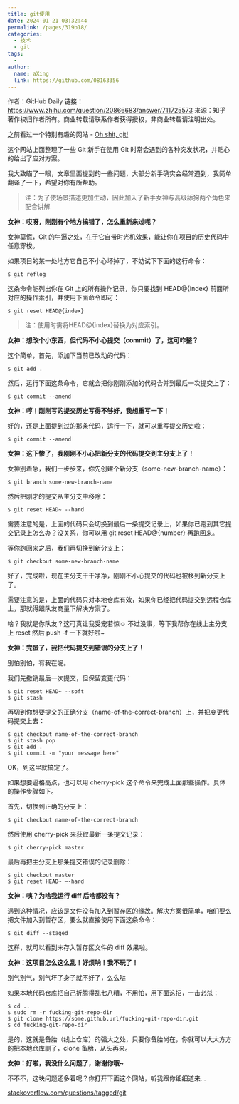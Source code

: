 ```yaml
---
title: git使用
date: 2024-01-21 03:32:44
permalink: /pages/319b18/
categories:
  - 技术
  - git
tags:
  - 
author: 
  name: aXing
  link: https://github.com/08163356
---
```

作者：GitHub Daily
链接：https://www.zhihu.com/question/20866683/answer/711725573
来源：知乎
著作权归作者所有。商业转载请联系作者获得授权，非商业转载请注明出处。



之前看过一个特别有趣的网站 - [Oh shit, git!](https://link.zhihu.com/?target=http%3A//ohshitgit.com/)

这个网站上面整理了一些 Git 新手在使用 Git 时常会遇到的各种突发状况，并贴心的给出了应对方案。

我大致瞄了一眼，文章里面提到的一些问题，大部分新手确实会经常遇到，我简单翻译了一下，希望对你有所帮助。

> 注：为了使场景描述更加生动，因此加入了新手女神与高级舔狗两个角色来配合讲解  



**女神：哎呀，刚刚有个地方搞错了，怎么重新来过呢？**

女神莫慌，Git 的牛逼之处，在于它自带时光机效果，能让你在项目的历史代码中任意穿梭。

如果项目的某一处地方它自己不小心坏掉了，不妨试下下面的这行命令：

```text
$ git reflog
```

这条命令能列出你在 Git 上的所有操作记录，你只要找到 HEAD@{index} 前面所对应的操作索引，并使用下面命令即可：

```text
$ git reset HEAD@{index}
```

> 注：使用时需将HEAD@{index}替换为对应索引。



**女神：想改个小东西，但代码不小心提交（commit）了，这可咋整？**

这个简单，首先，添加下当前已改动的代码：

```text
$ git add .
```

然后，运行下面这条命令，它就会把你刚刚添加的代码合并到最后一次提交上了：

```text
$ git commit --amend
```



**女神：哼！刚刚写的提交历史写得不够好，我想重写一下！**

好的，还是上面提到过的那条代码，运行一下，就可以重写提交历史啦：

```text
$ git commit --amend
```



**女神：这下惨了，我刚刚不小心把新分支的代码提交到主分支上了！**

女神别着急，我们一步步来，你先创建个新分支（some-new-branch-name）：

```text
$ git branch some-new-branch-name
```

然后把刚才的提交从主分支中移除：

```text
$ git reset HEAD~ --hard
```

需要注意的是，上面的代码只会切换到最后一条提交记录上，如果你已跑到其它提交记录上怎么办？没关系，你可以用 git reset HEAD@{number} 再跑回来。

等你跑回来之后，我们再切换到新分支上：

```text
$ git checkout some-new-branch-name
```

好了，完成啦，现在主分支干干净净，刚刚不小心提交的代码也被移到新分支上了。

需要注意的是，上面的代码只对本地仓库有效，如果你已经把代码提交到远程仓库上，那就得跟队友商量下解决方案了。

啥？我就是你队友？这可真让我受宠若惊☺️ 不过没事，等下我帮你在线上主分支上 reset 然后 push -f 一下就好啦~



**女神：完蛋了，我把代码提交到错误的分支上了！**

别怕别怕，有我在呢。

我们先撤销最后一次提交，但保留变更代码：

```text
$ git reset HEAD~ --soft
$ git stash
```

再切到你想要提交的正确分支（name-of-the-correct-branch）上，并把变更代码提交上去：

```text
$ git checkout name-of-the-correct-branch
$ git stash pop
$ git add .
$ git commit -m "your message here"
```

OK，到这里就搞定了。

如果想要逼格高点，也可以用 cherry-pick 这个命令来完成上面那些操作。具体的操作步骤如下。

首先，切换到正确的分支上：

```text
$ git checkout name-of-the-correct-branch
```

然后使用 cherry-pick 来获取最新一条提交记录：

```text
$ git cherry-pick master
```

最后再把主分支上那条提交错误的记录删除：

```text
$ git checkout master
$ git reset HEAD~ —-hard
```



**女神：咦？为啥我运行 diff 后啥都没有？**

遇到这种情况，应该是文件没有加入到暂存区的缘故。解决方案很简单，咱们要么把文件加入到暂存区，要么就直接使用下面这条命令：

```text
$ git diff --staged
```

这样，就可以看到未存入暂存区文件的 diff 效果啦。



**女神：这项目怎么这么乱！好烦呐！我不玩了！**

别气别气，别气坏了身子就不好了，么么哒  

如果本地代码仓库把自己折腾得乱七八糟，不用怕，用下面这招，一击必杀：

```text
$ cd ..
$ sudo rm -r fucking-git-repo-dir
$ git clone https://some.github.url/fucking-git-repo-dir.git
$ cd fucking-git-repo-dir
```

是的，这就是备胎（线上仓库）的强大之处，只要你备胎尚在，你就可以大大方方的把本地仓库删了，clone 备胎，从头再来。



**女神：好啦，我没什么问题了，谢谢你哦~**

不不不，这块问题还多着呢？你打开下面这个网站，听我跟你细细道来…

[stackoverflow.com/questions/tagged/git](https://link.zhihu.com/?target=https%3A//stackoverflow.com/questions/tagged/git)

